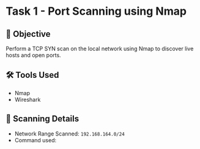 # Task 1 - Port Scanning using Nmap

## 🎯 Objective
Perform a TCP SYN scan on the local network using Nmap to discover live hosts and open ports.

## 🛠 Tools Used
- Nmap
- Wireshark

## 📡 Scanning Details
- Network Range Scanned: `192.168.164.0/24`
- Command used:
